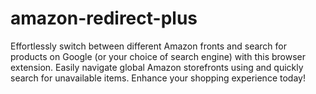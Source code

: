 # amazon-redirect-plus
Effortlessly switch between different Amazon fronts and search for products on Google (or your choice of search engine) with this browser extension. Easily navigate global Amazon storefronts using and quickly search for unavailable items. Enhance your shopping experience today!
